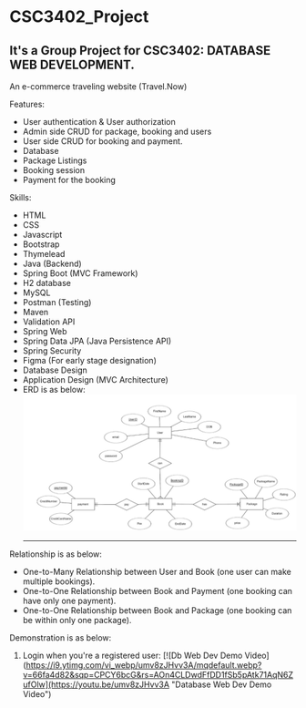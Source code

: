 # CSC3402_Project
## It's a Group Project for CSC3402: DATABASE WEB DEVELOPMENT.

An e-commerce traveling website (Travel.Now)


Features: 
- User authentication & User authorization
- Admin side CRUD for package, booking and users
- User side CRUD for booking and payment.
- Database
- Package Listings
- Booking session
- Payment for the booking

Skills:
- HTML
- CSS
- Javascript
- Bootstrap
- Thymelead
- Java (Backend)
- Spring Boot (MVC Framework)
- H2 database
- MySQL
- Postman (Testing)
- Maven
- Validation API
- Spring Web
- Spring Data JPA (Java Persistence API)
- Spring Security
- Figma (For early stage designation)
- Database Design
- Application Design (MVC Architecture)
- ERD is as below:
  <img src="https://github.com/ixgnoy/CSC3402_Project/blob/main/ERD/ERD.png" />
  <hr>
  
Relationship is as below:

- One-to-Many Relationship between User and Book (one user can make multiple bookings).
- One-to-One Relationship between Book and Payment (one booking can have only one payment).
- One-to-One Relationship between Book and Package (one booking can be within only one package).

Demonstration is as below:
1. Login when you're a registered user:
   [![Db Web Dev Demo Video](https://i9.ytimg.com/vi_webp/umv8zJHvv3A/mqdefault.webp?v=66fa4d82&sqp=CPCY6bcG&rs=AOn4CLDwdFfDD1fSb5pAtk71AqN6ZufOlw](https://youtu.be/umv8zJHvv3A "Database Web Dev Demo Video")




